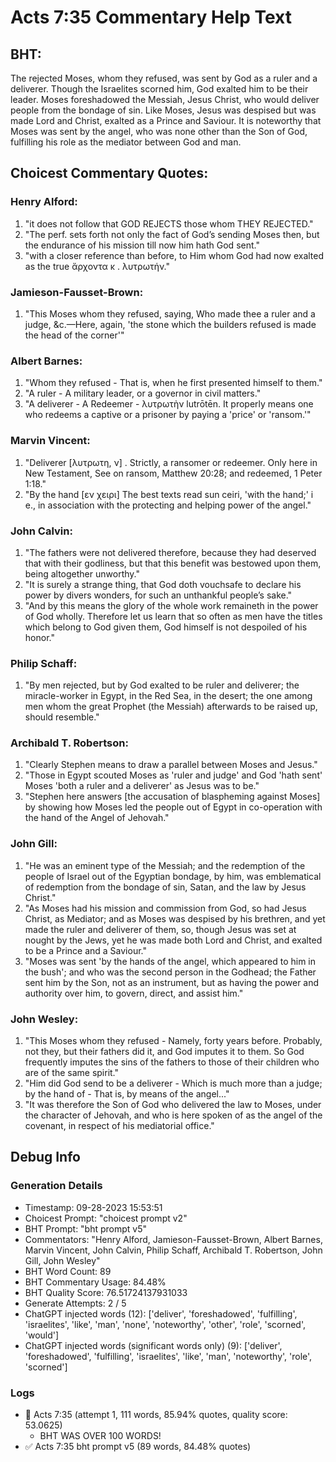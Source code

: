 # Acts 7:35 Commentary Help Text

## BHT:
The rejected Moses, whom they refused, was sent by God as a ruler and a deliverer. Though the Israelites scorned him, God exalted him to be their leader. Moses foreshadowed the Messiah, Jesus Christ, who would deliver people from the bondage of sin. Like Moses, Jesus was despised but was made Lord and Christ, exalted as a Prince and Saviour. It is noteworthy that Moses was sent by the angel, who was none other than the Son of God, fulfilling his role as the mediator between God and man.

## Choicest Commentary Quotes:
### Henry Alford:
1. "it does not follow that GOD REJECTS those whom THEY REJECTED."
2. "The perf. sets forth not only the fact of God’s sending Moses then, but the endurance of his mission till now him hath God sent."
3. "with a closer reference than before, to Him whom God had now exalted as the true ἄρχοντα κ . λυτρωτήν."

### Jamieson-Fausset-Brown:
1. "This Moses whom they refused,
saying, Who made thee a ruler and a judge, &c.—Here, again,
'the stone which the builders refused is made the head of the
corner'"

### Albert Barnes:
1. "Whom they refused - That is, when he first presented himself to them." 
2. "A ruler - A military leader, or a governor in civil matters." 
3. "A deliverer - A Redeemer - λυτρωτὴν lutrōtēn. It properly means one who redeems a captive or a prisoner by paying a 'price' or 'ransom.'"

### Marvin Vincent:
1. "Deliverer [λυτρωτη, ν] . Strictly, a ransomer or redeemer. Only here in New Testament, See on ransom, Matthew 20:28; and redeemed, 1 Peter 1:18."
2. "By the hand [εν χειρι] The best texts read sun ceiri, 'with the hand;' i e., in association with the protecting and helping power of the angel."

### John Calvin:
1. "The fathers were not delivered therefore, because they had deserved that with their godliness, but that this benefit was bestowed upon them, being altogether unworthy."
2. "It is surely a strange thing, that God doth vouchsafe to declare his power by divers wonders, for such an unthankful people’s sake."
3. "And by this means the glory of the whole work remaineth in the power of God wholly. Therefore let us learn that so often as men have the titles which belong to God given them, God himself is not despoiled of his honor."

### Philip Schaff:
1. "By men rejected, but by God exalted to be ruler and deliverer; the miracle-worker in Egypt, in the Red Sea, in the desert; the one among men whom the great Prophet (the Messiah) afterwards to be raised up, should resemble."

### Archibald T. Robertson:
1. "Clearly Stephen means to draw a parallel between Moses and Jesus."
2. "Those in Egypt scouted Moses as 'ruler and judge' and God 'hath sent' Moses 'both a ruler and a deliverer' as Jesus was to be."
3. "Stephen here answers [the accusation of blaspheming against Moses] by showing how Moses led the people out of Egypt in co-operation with the hand of the Angel of Jehovah."

### John Gill:
1. "He was an eminent type of the Messiah; and the redemption of the people of Israel out of the Egyptian bondage, by him, was emblematical of redemption from the bondage of sin, Satan, and the law by Jesus Christ."
2. "As Moses had his mission and commission from God, so had Jesus Christ, as Mediator; and as Moses was despised by his brethren, and yet made the ruler and deliverer of them, so, though Jesus was set at nought by the Jews, yet he was made both Lord and Christ, and exalted to be a Prince and a Saviour."
3. "Moses was sent 'by the hands of the angel, which appeared to him in the bush'; and who was the second person in the Godhead; the Father sent him by the Son, not as an instrument, but as having the power and authority over him, to govern, direct, and assist him."

### John Wesley:
1. "This Moses whom they refused - Namely, forty years before. Probably, not they, but their fathers did it, and God imputes it to them. So God frequently imputes the sins of the fathers to those of their children who are of the same spirit."
2. "Him did God send to be a deliverer - Which is much more than a judge; by the hand of - That is, by means of the angel..."
3. "It was therefore the Son of God who delivered the law to Moses, under the character of Jehovah, and who is here spoken of as the angel of the covenant, in respect of his mediatorial office."


## Debug Info
### Generation Details
- Timestamp: 09-28-2023 15:53:51
- Choicest Prompt: "choicest prompt v2"
- BHT Prompt: "bht prompt v5"
- Commentators: "Henry Alford, Jamieson-Fausset-Brown, Albert Barnes, Marvin Vincent, John Calvin, Philip Schaff, Archibald T. Robertson, John Gill, John Wesley"
- BHT Word Count: 89
- BHT Commentary Usage: 84.48%
- BHT Quality Score: 76.51724137931033
- Generate Attempts: 2 / 5
- ChatGPT injected words (12):
	['deliver', 'foreshadowed', 'fulfilling', 'israelites', 'like', 'man', 'none', 'noteworthy', 'other', 'role', 'scorned', 'would']
- ChatGPT injected words (significant words only) (9):
	['deliver', 'foreshadowed', 'fulfilling', 'israelites', 'like', 'man', 'noteworthy', 'role', 'scorned']

### Logs
- 🔄 Acts 7:35 (attempt 1, 111 words, 85.94% quotes, quality score: 53.0625) 
	- BHT WAS OVER 100 WORDS!
- ✅ Acts 7:35 bht prompt v5 (89 words, 84.48% quotes)